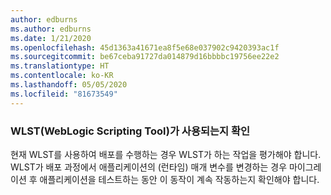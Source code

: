 ```yaml
---
author: edburns
ms.author: edburns
ms.date: 1/21/2020
ms.openlocfilehash: 45d1363a41671ea8f5e68e037902c9420393ac1f
ms.sourcegitcommit: be67ceba91727da014879d16bbbbc19756ee22e2
ms.translationtype: HT
ms.contentlocale: ko-KR
ms.lasthandoff: 05/05/2020
ms.locfileid: "81673549"
---
```

### <a name="determine-whether-weblogic-scripting-tool-wlst-is-used"></a>WLST(WebLogic Scripting Tool)가 사용되는지 확인

현재 WLST를 사용하여 배포를 수행하는 경우 WLST가 하는 작업을 평가해야 합니다. WLST가 배포 과정에서 애플리케이션의 (런타임) 매개 변수를 변경하는 경우 마이그레이션 후 애플리케이션을 테스트하는 동안 이 동작이 계속 작동하는지 확인해야 합니다.
